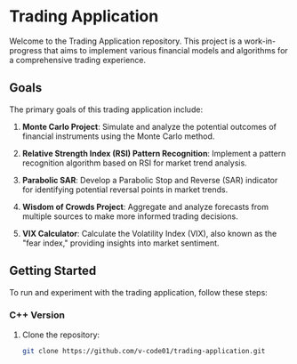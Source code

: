 # Trading Application

Welcome to the Trading Application repository. This project is a work-in-progress that aims to implement various financial models and algorithms for a comprehensive trading experience.

## Goals

The primary goals of this trading application include:

1. **Monte Carlo Project**: Simulate and analyze the potential outcomes of financial instruments using the Monte Carlo method.

2. **Relative Strength Index (RSI) Pattern Recognition**: Implement a pattern recognition algorithm based on RSI for market trend analysis.

3. **Parabolic SAR**: Develop a Parabolic Stop and Reverse (SAR) indicator for identifying potential reversal points in market trends.

4. **Wisdom of Crowds Project**: Aggregate and analyze forecasts from multiple sources to make more informed trading decisions.

5. **VIX Calculator**: Calculate the Volatility Index (VIX), also known as the "fear index," providing insights into market sentiment.

## Getting Started

To run and experiment with the trading application, follow these steps:

### C++ Version

1. Clone the repository:
   ```bash
   git clone https://github.com/v-code01/trading-application.git
